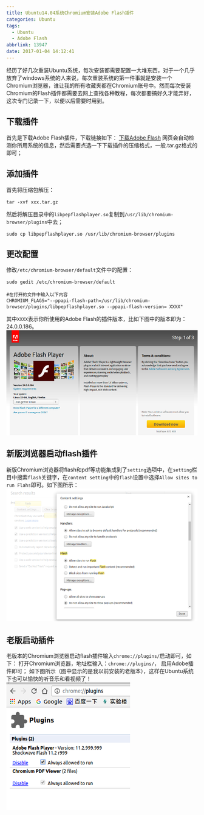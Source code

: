 ```yaml
---
title: Ubuntu14.04系统Chromium安装Adobe Flash插件
categories: Ubuntu
tags:
  - Ubuntu
  - Adobe Flash
abbrlink: 13947
date: 2017-01-04 14:12:41
---
```


经历了好几次重装Ubuntu系统，每次安装都需要配置一大堆东西，对于一个几乎放弃了windows系统的人来说，每次重装系统的第一件事就是安装一个Chromium浏览器，谁让我的所有收藏夹都在Chromium账号中。然而每次安装Chromium的Flash插件都需要去网上查找各种教程，每次都要搞好久才能弄好，这次专门记录一下，以便以后需要时用到。

<!--more-->

## 下载插件
首先是下载Adobe Flash插件，下载链接如下：
[下载Adobe Flash][1]
网页会自动检测你所用系统的信息，然后需要点选一下下载插件的压缩格式，一般.tar.gz格式的即可；

## 添加插件
首先将压缩包解压：
```
tar -xvf xxx.tar.gz
```

然后将解压目录中的`libpepflashplayer.so`复制到`/usr/lib/chromium-browser/plugins`中去；
```
sudo cp libpepflashplayer.so /usr/lib/chromium-browser/plugins
```

## 更改配置
修改`/etc/chromium-browser/default`文件中的配置：
```
sudo gedit /etc/chromium-browser/default

#在打开的文件中输入以下内容
CHROMIUM_FLAGS="--ppapi-flash-path=/usr/lib/chromium-browser/plugins/libpepflashplayer.so --ppapi-flash-version= XXXX"
```
其中`XXXX`表示你所使用的Adobe Flash的插件版本，比如下图中的版本即为：24.0.0.186。
![Adobe Flash][2]

## 新版浏览器启动flash插件
新版Chromium浏览器将flash和pdf等功能集成到了`setting`选项中，在`setting`栏目中搜索`flash`关键字，在`content setting`中的`flash`设置中选择`Allow sites to run Flahs`即可。如下图所示：
![Chromium-Setting-Flash][3]


## 老版启动插件
老版本的Chromium浏览器启动flash插件输入`chrome://plugins/`启动即可，如下：
打开Chromium浏览器，地址栏输入：`chrome://plugins/`， 启用Adobe插件即可；
如下图所示（图中显示的是我以前安装的老版本），这样在Ubuntu系统下也可以愉快的听音乐和看视频了！
![Chromium Plugins][4]


  [1]: https://get.adobe.com/cn/flashplayer/?no_redirect
  [2]: https://raw.githubusercontent.com/haoyuanliu/blog_pic/master/2017/01-04/2017-01-04-Adobe-Flash.png
  [3]: https://raw.githubusercontent.com/haoyuanliu/blog_pic/master/2017/05-29/2017-05-29-Chromium-Setting-Flash.png
  [4]: https://raw.githubusercontent.com/haoyuanliu/blog_pic/master/2017/01-04/2017-01-04-Chromium-Plugins.png
